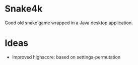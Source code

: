 # Snake4k

Good old snake game wrapped in a Java desktop application.

# Ideas

* Improved highscore: based on settings-permutation
